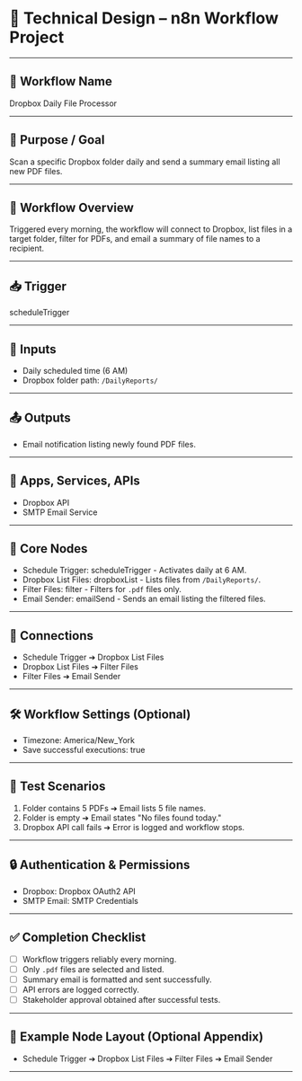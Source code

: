 # 🧠 Technical Design – n8n Workflow Project

---

## 📛 Workflow Name
Dropbox Daily File Processor

---

## 🎯 Purpose / Goal
Scan a specific Dropbox folder daily and send a summary email listing all new PDF files.

---

## 🧩 Workflow Overview
Triggered every morning, the workflow will connect to Dropbox, list files in a target folder, filter for PDFs, and email a summary of file names to a recipient.

---

## 📥 Trigger
scheduleTrigger

---

## 📂 Inputs
- Daily scheduled time (6 AM)
- Dropbox folder path: `/DailyReports/`

---

## 📤 Outputs
- Email notification listing newly found PDF files.

---

## 🔗 Apps, Services, APIs
- Dropbox API
- SMTP Email Service

---

## 🧠 Core Nodes
- Schedule Trigger: scheduleTrigger - Activates daily at 6 AM.
- Dropbox List Files: dropboxList - Lists files from `/DailyReports/`.
- Filter Files: filter - Filters for `.pdf` files only.
- Email Sender: emailSend - Sends an email listing the filtered files.

---

## 🔄 Connections
- Schedule Trigger ➔ Dropbox List Files
- Dropbox List Files ➔ Filter Files
- Filter Files ➔ Email Sender

---

## 🛠 Workflow Settings (Optional)
- Timezone: America/New_York
- Save successful executions: true

---

## 🧪 Test Scenarios
1. Folder contains 5 PDFs ➔ Email lists 5 file names.
2. Folder is empty ➔ Email states \"No files found today.\"
3. Dropbox API call fails ➔ Error is logged and workflow stops.

---

## 🔒 Authentication & Permissions
- Dropbox: Dropbox OAuth2 API
- SMTP Email: SMTP Credentials

---

## ✅ Completion Checklist
- [ ] Workflow triggers reliably every morning.
- [ ] Only `.pdf` files are selected and listed.
- [ ] Summary email is formatted and sent successfully.
- [ ] API errors are logged correctly.
- [ ] Stakeholder approval obtained after successful tests.

---

## 📄 Example Node Layout (Optional Appendix)
- Schedule Trigger ➔ Dropbox List Files ➔ Filter Files ➔ Email Sender

---

